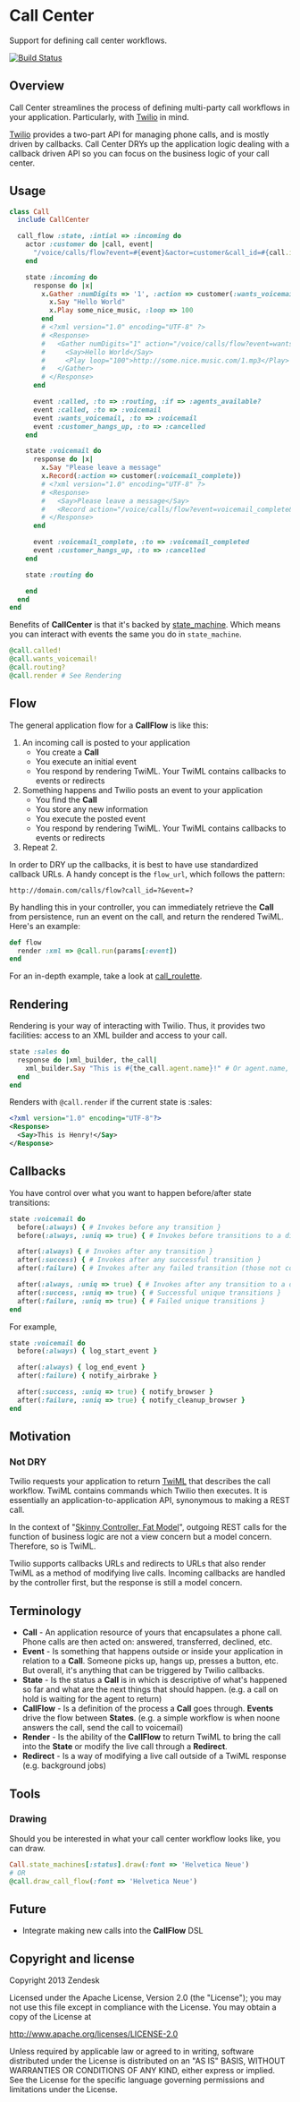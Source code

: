 Call Center
===========

Support for defining call center workflows.

[![Build Status](https://secure.travis-ci.org/zendesk/call_center.png)](http://travis-ci.org/zendesk/call_center)

Overview
--------
Call Center streamlines the process of defining multi-party call workflows in your application. Particularly, with [Twilio](http://www.twilio.com/docs) in mind.

[Twilio](http://www.twilio.com/docs) provides a two-part API for managing phone calls, and is mostly driven by callbacks. Call Center DRYs up the application logic dealing with a callback driven API so you can focus on the business logic of your call center.

Usage
-----

```ruby
class Call
  include CallCenter

  call_flow :state, :intial => :incoming do
    actor :customer do |call, event|
      "/voice/calls/flow?event=#{event}&actor=customer&call_id=#{call.id}"
    end

    state :incoming do
      response do |x|
        x.Gather :numDigits => '1', :action => customer(:wants_voicemail) do
          x.Say "Hello World"
          x.Play some_nice_music, :loop => 100
        end
        # <?xml version="1.0" encoding="UTF-8" ?>
        # <Response>
        #   <Gather numDigits="1" action="/voice/calls/flow?event=wants_voicemail&actor=customer&call_id=5000">
        #     <Say>Hello World</Say>
        #     <Play loop="100">http://some.nice.music.com/1.mp3</Play>
        #   </Gather>
        # </Response>
      end

      event :called, :to => :routing, :if => :agents_available?
      event :called, :to => :voicemail
      event :wants_voicemail, :to => :voicemail
      event :customer_hangs_up, :to => :cancelled
    end

    state :voicemail do
      response do |x|
        x.Say "Please leave a message"
        x.Record(:action => customer(:voicemail_complete))
        # <?xml version="1.0" encoding="UTF-8" ?>
        # <Response>
        #   <Say>Please leave a message</Say>
        #   <Record action="/voice/calls/flow?event=voicemail_complete&actor=customer&call_id=5000"/>
        # </Response>
      end

      event :voicemail_complete, :to => :voicemail_completed
      event :customer_hangs_up, :to => :cancelled
    end

    state :routing do

    end
  end
end
```

Benefits of **CallCenter** is that it's backed by [state_machine](https://github.com/pluginaweek/state_machine). Which means you can interact with events the same you do in `state_machine`.

```ruby
@call.called!
@call.wants_voicemail!
@call.routing?
@call.render # See Rendering
```

Flow
----

The general application flow for a **CallFlow** is like this:

1. An incoming call is posted to your application
   * You create a **Call**
   * You execute an initial event
   * You respond by rendering TwiML. Your TwiML contains callbacks to events or redirects
2. Something happens and Twilio posts an event to your application
   * You find the **Call**
   * You store any new information
   * You execute the posted event
   * You respond by rendering TwiML. Your TwiML contains callbacks to events or redirects
3. Repeat 2.

In order to DRY up the callbacks, it is best to have use standardized callback URLs. A handy concept is the `flow_url`, which follows the pattern:

    http://domain.com/calls/flow?call_id=?&event=?

By handling this in your controller, you can immediately retrieve the **Call** from persistence, run an event on the call, and return the rendered TwiML. Here's an example:

```ruby
def flow
  render :xml => @call.run(params[:event])
end
```

For an in-depth example, take a look at [call_roulette](https://github.com/zendesk/call_roulette).

Rendering
---------

Rendering is your way of interacting with Twilio. Thus, it provides two facilities: access to an XML builder and access to your call.

```ruby
state :sales do
  response do |xml_builder, the_call|
    xml_builder.Say "This is #{the_call.agent.name}!" # Or agent.name, you can access he call implicitly
  end
end
```

Renders with `@call.render` if the current state is :sales:

```xml
<?xml version="1.0" encoding="UTF-8"?>
<Response>
  <Say>This is Henry!</Say>
</Response>
```

Callbacks
---------

You have control over what you want to happen before/after state transitions:

```ruby
state :voicemail do
  before(:always) { # Invokes before any transition }
  before(:always, :uniq => true) { # Invokes before transitions to a different state }

  after(:always) { # Invokes after any transition }
  after(:success) { # Invokes after any successful transition }
  after(:failure) { # Invokes after any failed transition (those not covered in your call flow) }

  after(:always, :uniq => true) { # Invokes after any transition to a different state }
  after(:success, :uniq => true) { # Successful unique transitions }
  after(:failure, :uniq => true) { # Failed unique transitions }
end
```

For example,

```ruby
state :voicemail do
  before(:always) { log_start_event }

  after(:always) { log_end_event }
  after(:failure) { notify_airbrake }

  after(:success, :uniq => true) { notify_browser }
  after(:failure, :uniq => true) { notify_cleanup_browser }
end
```

Motivation
----------

### Not DRY
Twilio requests your application to return [TwiML](http://www.twilio.com/docs/api/twiml/) that describes the call workflow. TwiML contains commands which Twilio then executes. It is essentially an application-to-application API, synonymous to making a REST call.

In the context of "[Skinny Controller, Fat Model](http://weblog.jamisbuck.org/2006/10/18/skinny-controller-fat-model)", outgoing REST calls for the function of business logic are not a view concern but a model concern. Therefore, so is TwiML.

Twilio supports callbacks URLs and redirects to URLs that also render TwiML as a method of modifying live calls. Incoming callbacks are handled by the controller first, but the response is still a model concern.


Terminology
-----------

* **Call** - An application resource of yours that encapsulates a phone call. Phone calls are then acted on: answered, transferred, declined, etc.
* **Event** - Is something that happens outside or inside your application in relation to a **Call**. Someone picks up, hangs up, presses a button, etc. But overall, it's anything that can be triggered by Twilio callbacks.
* **State** - Is the status a **Call** is in which is descriptive of what's happened so far and what are the next things that should happen. (e.g. a call on hold is waiting for the agent to return)
* **CallFlow** - Is a definition of the process a **Call** goes through. **Events** drive the flow between **States**. (e.g. a simple workflow is when noone answers the call, send the call to voicemail)
* **Render** - Is the ability of the **CallFlow** to return TwiML to bring the call into the **State** or modify the live call through a **Redirect**.
* **Redirect** - Is a way of modifying a live call outside of a TwiML response (e.g. background jobs)

Tools
-----

### Drawing ###

Should you be interested in what your call center workflow looks like, you can draw.

```ruby
Call.state_machines[:status].draw(:font => 'Helvetica Neue')
# OR
@call.draw_call_flow(:font => 'Helvetica Neue')
```

Future
------

* Integrate making new calls into the **CallFlow** DSL

## Copyright and license

Copyright 2013 Zendesk

Licensed under the Apache License, Version 2.0 (the "License"); you may not use this file except in compliance with the License.
You may obtain a copy of the License at

http://www.apache.org/licenses/LICENSE-2.0

Unless required by applicable law or agreed to in writing, software distributed under the License is distributed on an "AS IS" BASIS, WITHOUT WARRANTIES OR CONDITIONS OF ANY KIND, either express or implied. See the License for the specific language governing permissions and limitations under the License.
